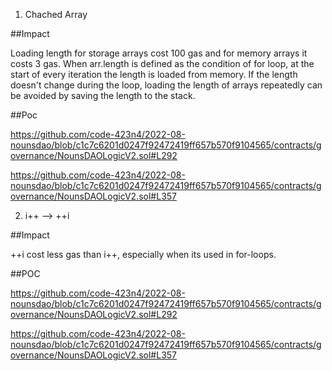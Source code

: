 1. Chached Array

##Impact

Loading length for storage arrays cost 100 gas and for memory arrays it costs 3 gas. When arr.length is defined as the condition of for loop, at the start of every iteration the length is loaded from memory. If the length doesn't change during the loop, loading the length of arrays repeatedly can be avoided by saving the length to the stack.

##Poc

https://github.com/code-423n4/2022-08-nounsdao/blob/c1c7c6201d0247f92472419ff657b570f9104565/contracts/governance/NounsDAOLogicV2.sol#L292

https://github.com/code-423n4/2022-08-nounsdao/blob/c1c7c6201d0247f92472419ff657b570f9104565/contracts/governance/NounsDAOLogicV2.sol#L357

2. i++ —> ++i

##Impact

++i cost less gas than i++, especially when its used in for-loops.

##POC

https://github.com/code-423n4/2022-08-nounsdao/blob/c1c7c6201d0247f92472419ff657b570f9104565/contracts/governance/NounsDAOLogicV2.sol#L292

https://github.com/code-423n4/2022-08-nounsdao/blob/c1c7c6201d0247f92472419ff657b570f9104565/contracts/governance/NounsDAOLogicV2.sol#L357
